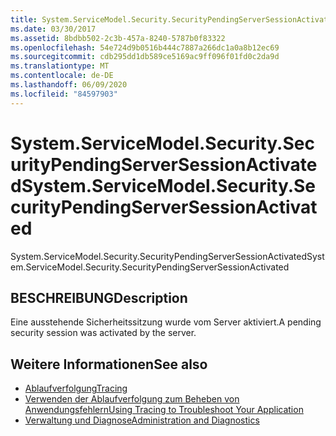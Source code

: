 ```yaml
---
title: System.ServiceModel.Security.SecurityPendingServerSessionActivated
ms.date: 03/30/2017
ms.assetid: 8bdbb502-2c3b-457a-8240-5787b0f83322
ms.openlocfilehash: 54e724d9b0516b444c7887a266dc1a0a8b12ec69
ms.sourcegitcommit: cdb295dd1db589ce5169ac9ff096f01fd0c2da9d
ms.translationtype: MT
ms.contentlocale: de-DE
ms.lasthandoff: 06/09/2020
ms.locfileid: "84597903"
---
```

# <a name="systemservicemodelsecuritysecuritypendingserversessionactivated"></a><span data-ttu-id="0288f-102">System.ServiceModel.Security.SecurityPendingServerSessionActivated</span><span class="sxs-lookup"><span data-stu-id="0288f-102">System.ServiceModel.Security.SecurityPendingServerSessionActivated</span></span>
<span data-ttu-id="0288f-103">System.ServiceModel.Security.SecurityPendingServerSessionActivated</span><span class="sxs-lookup"><span data-stu-id="0288f-103">System.ServiceModel.Security.SecurityPendingServerSessionActivated</span></span>  
  
## <a name="description"></a><span data-ttu-id="0288f-104">BESCHREIBUNG</span><span class="sxs-lookup"><span data-stu-id="0288f-104">Description</span></span>  
 <span data-ttu-id="0288f-105">Eine ausstehende Sicherheitssitzung wurde vom Server aktiviert.</span><span class="sxs-lookup"><span data-stu-id="0288f-105">A pending security session was activated by the server.</span></span>  
  
## <a name="see-also"></a><span data-ttu-id="0288f-106">Weitere Informationen</span><span class="sxs-lookup"><span data-stu-id="0288f-106">See also</span></span>

- [<span data-ttu-id="0288f-107">Ablaufverfolgung</span><span class="sxs-lookup"><span data-stu-id="0288f-107">Tracing</span></span>](index.md)
- [<span data-ttu-id="0288f-108">Verwenden der Ablaufverfolgung zum Beheben von Anwendungsfehlern</span><span class="sxs-lookup"><span data-stu-id="0288f-108">Using Tracing to Troubleshoot Your Application</span></span>](using-tracing-to-troubleshoot-your-application.md)
- [<span data-ttu-id="0288f-109">Verwaltung und Diagnose</span><span class="sxs-lookup"><span data-stu-id="0288f-109">Administration and Diagnostics</span></span>](../index.md)
